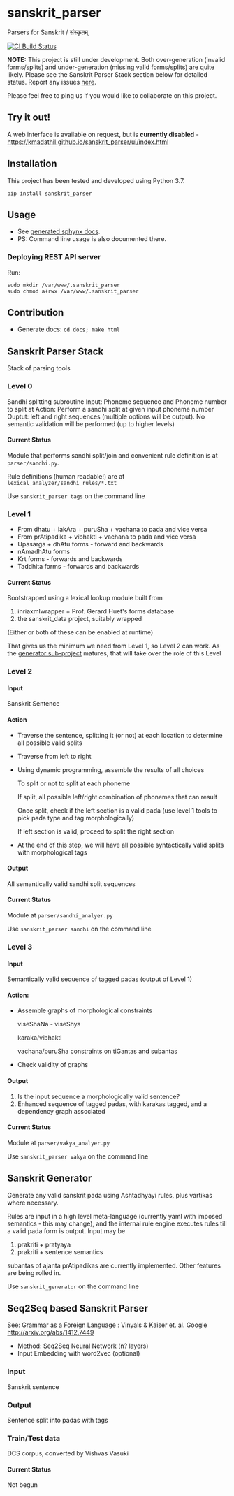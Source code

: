 # sanskrit_parser
Parsers for Sanskrit / संस्कृतम्

[![CI Build Status](https://img.shields.io/travis/kmadathil/sanskrit_parser/master.svg)](https://travis-ci.org/kmadathil/sanskrit_parser)

**NOTE:** This project is still under development. Both over-generation (invalid forms/splits) and under-generation (missing valid forms/splits) are quite likely. Please see the Sanskrit Parser Stack section below for detailed status. Report any issues [here](https://github.com/kmadathil/sanskrit_parser/issues).

Please feel free to ping us if you would like to collaborate on this project.

## Try it out!

A web interface is available on request, but is **currently disabled** - https://kmadathil.github.io/sanskrit_parser/ui/index.html

## Installation

This project has been tested and developed using Python 3.7. 

```
pip install sanskrit_parser
```

## Usage
- See [generated sphynx docs](https://kmadathil.github.io/sanskrit_parser/build/html/).
- PS: Command line usage is also documented there.

### Deploying REST API server
Run:
```
sudo mkdir /var/www/.sanskrit_parser
sudo chmod a+rwx /var/www/.sanskrit_parser
```

## Contribution
- Generate docs: `cd docs; make html`


## Sanskrit Parser Stack

Stack of parsing tools

### Level 0
Sandhi splitting subroutine 
       Input: Phoneme sequence and Phoneme number to split at 
       Action: Perform a sandhi split at given input phoneme number
       Ouptut:  left and right sequences (multiple options will be output). 
       No semantic validation will be performed (up to higher levels)
       
#### Current Status
Module that performs sandhi split/join and convenient rule definition is at `parser/sandhi.py`.

Rule definitions (human readable!) are at `lexical_analyzer/sandhi_rules/*.txt`

Use `sanskrit_parser tags` on the command line

### Level 1
* From dhatu + lakAra + puruSha + vachana to pada and vice versa
* From prAtipadika + vibhakti + vachana to pada and vice versa
* Upasarga + dhAtu forms - forward and backwards
* nAmadhAtu forms
* Krt forms  - forwards and backwards
* Taddhita forms  - forwards and backwards

#### Current Status
Bootstrapped using a lexical lookup module built from 
1. inriaxmlwrapper + Prof. Gerard Huet's forms database 
1. the sanskrit_data project, suitably wrapped

(Either or both of these can be enabled at runtime)

That gives us the minimum we need from Level 1, so Level 2 can work.  As the [generator sub-project](#sanskrit-generator) matures, that will take over the role of this Level

### Level 2

#### Input
Sanskrit Sentence
#### Action
*   Traverse the sentence, splitting it (or not) at each location to determine all possible valid splits
*   Traverse from left to right
*   Using dynamic programming, assemble the results of all choices
 
      To split or not to split at each phoneme
      
      If split, all possible left/right combination of phonemes that can result
      
      Once split, check if the left section is a valid pada (use level 1 tools to pick pada type and tag morphologically) 
      
      If left section is valid, proceed to split the right section
* At the end of this step, we will have all possible syntactically valid splits with morphological tags 

#### Output
All semantically valid sandhi split sequences

#### Current Status
Module at `parser/sandhi_analyer.py`

Use `sanskrit_parser sandhi` on the command line


###    Level 3
#### Input
Semantically valid sequence of tagged padas (output of Level 1)
#### Action:
* Assemble graphs of morphological constraints 

    viseShaNa - viseShya

    karaka/vibhakti
    
    vachana/puruSha constraints on tiGantas and subantas
* Check validity of graphs
#### Output
1.  Is the input sequence a morphologically valid sentence?
1.  Enhanced sequence of tagged padas, with karakas tagged, and a dependency graph associated

#### Current Status
Module at `parser/vakya_analyer.py`

Use `sanskrit_parser vakya` on the command line 

## Sanskrit Generator

Generate any valid sanskrit pada using Ashtadhyayi rules, plus vartikas where necessary. 

Rules are input in a high level meta-language (currently yaml with imposed semantics - this may change), and the internal rule engine executes rules till a valid pada form is output. Input may be

1. prakriti + pratyaya
1. prakriti + sentence semantics 

subantas of ajanta prAtipadikas are currently implemented. Other features are being rolled in. 

Use `sanskrit_generator` on the command line 

## Seq2Seq based Sanskrit Parser

See: Grammar as a Foreign Language : Vinyals & Kaiser et. al. Google
http://arxiv.org/abs/1412.7449

* Method: Seq2Seq Neural Network (n? layers)
* Input Embedding with word2vec (optional)

### Input
Sanskrit sentence
### Output
Sentence split into padas with tags
### Train/Test data
DCS corpus, converted by Vishvas Vasuki

#### Current Status
Not begun

